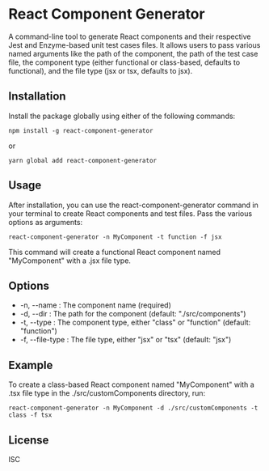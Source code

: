 # React Component Generator
A command-line tool to generate React components and their respective Jest and Enzyme-based unit test cases files. It allows users to pass various named arguments like the path of the component, the path of the test case file, the component type (either functional or class-based, defaults to functional), and the file type (jsx or tsx, defaults to jsx).

## Installation

Install the package globally using either of the following commands:


```
npm install -g react-component-generator
```
or
```
yarn global add react-component-generator
```
## Usage
After installation, you can use the react-component-generator command in your terminal to create React components and test files. Pass the various options as arguments:

```
react-component-generator -n MyComponent -t function -f jsx
```
This command will create a functional React component named "MyComponent" with a .jsx file type.

## Options
- -n, --name <name>: The component name (required)
- -d, --dir <path>: The path for the component (default: "./src/components")
- -t, --type <type>: The component type, either "class" or "function" (default: "function")
- -f, --file-type <fileType>: The file type, either "jsx" or "tsx" (default: "jsx")
## Example
To create a class-based React component named "MyComponent" with a .tsx file type in the ./src/customComponents directory, run:
```
react-component-generator -n MyComponent -d ./src/customComponents -t class -f tsx
```
## License
ISC
